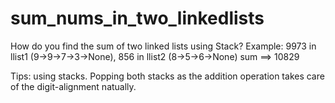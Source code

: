 # sum_nums_in_two_linkedlists
How do you find the sum of two linked lists using Stack?
Example: 9973 in llist1 (9->9->7->3->None), 856 in llist2 (8->5->6->None)
sum ==> 10829

Tips: using stacks. Popping both stacks as the addition operation takes care of the digit-alignment natually. 
